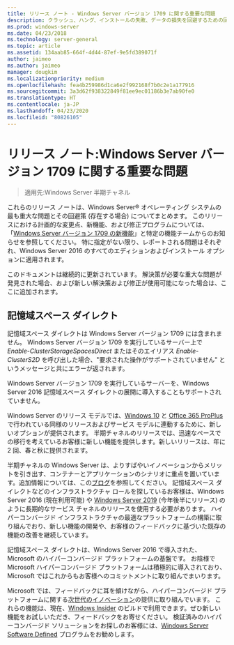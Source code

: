 ```yaml
---
title: リリース ノート - Windows Server バージョン 1709 に関する重要な問題
description: クラッシュ、ハング、インストールの失敗、データの損失を回避するための回避策を必要とする重大な問題についてまとめます。クラッシュ、ハング、インストールの失敗、データの損失を回避するための回避策を必要とする重大な問題についてまとめます。
ms.prod: windows-server
ms.date: 04/23/2018
ms.technology: server-general
ms.topic: article
ms.assetid: 134aab85-664f-4d44-87ef-9e5fd389071f
author: jaimeo
ms.author: jaimeo
manager: dougkim
ms.localizationpriority: medium
ms.openlocfilehash: fea4b259986d1ca6e2f992168f7b0c2e1a177916
ms.sourcegitcommit: 3a3d62f938322849f81ee9ec01186b3e7ab90fe0
ms.translationtype: HT
ms.contentlocale: ja-JP
ms.lasthandoff: 04/23/2020
ms.locfileid: "80826105"
---
```

# <a name="release-notes-important-issues-in-windows-server-version-1709"></a>リリース ノート:Windows Server バージョン 1709 に関する重要な問題

>適用先:Windows Server 半期チャネル

これらのリリース ノートは、Windows Server&reg; オペレーティング システムの最も重大な問題とその回避策 (存在する場合) についてまとめます。 このリリースにおける計画的な変更点、新機能、および修正プログラムについては、「[Windows Server バージョン 1709 の新機能](whats-new-in-windows-server-1709.md)」と特定の機能チームからのお知らせを参照してください。 特に指定がない限り、レポートされる問題はそれぞれ、Windows Server 2016 のすべてのエディションおよびインストール オプションに適用されます。  

このドキュメントは継続的に更新されています。 解決策が必要な重大な問題が発見された場合、および新しい解決策および修正が使用可能になった場合は、ここに追加されます。  
  
## <a name="storage-spaces-direct"></a>記憶域スペース ダイレクト
[comment]: # (ID: 不明、送信者: stevenek、状態: サインオフ)  
記憶域スペース ダイレクトは Windows Server バージョン 1709 には含まれません。 Windows Server バージョン 1709 を実行しているサーバー上で *Enable-ClusterStorageSpacesDirect* またはそのエイリアス *Enable-ClusterS2D* を呼び出した場合、"要求された操作がサポートされていません" というメッセージと共にエラーが返されます。

Windows Server バージョン 1709 を実行しているサーバーを、Windows Server 2016 記憶域スペース ダイレクトの展開に導入することもサポートされていません。

Windows Server のリリース モデルでは、[Windows 10](https://docs.microsoft.com/windows/deployment/update/waas-overview) と [Office 365 ProPlus](https://support.office.com/article/Overview-of-the-upcoming-changes-to-Office-365-ProPlus-update-management-78b33779-9356-4cdf-9d2c-08350ef05cca?ui=en-US&rs=en-US&ad=US) で行われている同様のリリースおよびサービス モデルに連動するために、新しいオプションが提供されます。 半期チャネルのリリースでは、迅速なペースでの移行を考えているお客様に新しい機能を提供します。新しいリリースは、年に 2 回、春と秋に提供されます。

半期チャネルの Windows Server は、よりすばやいイノベーションからメリットを引き出す、コンテナーとアプリケーションのシナリオに重点を置いています。追加情報については、この[ブログ](https://cloudblogs.microsoft.com/windowsserver/2018/03/29/windows-server-semi-annual-channel-update)を参照してください。 記憶域スペース ダイレクトなどのインフラストラクチャ ロールを探しているお客様は、Windows Server 2016 (現在利用可能) や [Windows Server 2019](https://cloudblogs.microsoft.com/windowsserver/2018/03/20/introducing-windows-server-2019-now-available-in-preview) (今年後半にリリース) のように長期的なサービス チャネルのリリースを使用する必要があります。 ハイパーコンバージド インフラストラクチャの最適なプラットフォームの構築に取り組んでおり、新しい機能の開発や、お客様のフィードバックに基づいた既存の機能の改善を継続しています。 

記憶域スペース ダイレクトは、Windows Server 2016 で導入された、Microsoft のハイパーコンバージド プラットフォームの基盤です。 お陰様で Microsoft ハイパーコンバージド プラットフォームは積極的に導入されており、Microsoft ではこれからもお客様へのコミットメントに取り組んでまいります。

Microsoft では、フィードバックに耳を傾けながら、ハイパーコンバージド プラットフォームに関する[次世代のイノベーション](https://blogs.technet.microsoft.com/windowsserver/2017/09/07/sneak-peek-2-windows-server-version-1709-hyper-converged-infrastructure/)の提供に取り組んでいます。 これらの機能は、現在、[Windows Insider](https://insider.windows.com/for-business/) のビルドで利用できます。ぜひ新しい機能をお試しいただき、フィードバックをお寄せください。 検証済みのハイパーコンバージド ソリューションをお探しのお客様には、[Windows Server Software Defined](https://microsoft.com/wssd) プログラムをお勧めします。
